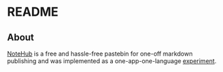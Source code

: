 # README

## About

[NoteHub](https://www.notehub.org) is a free and hassle-free pastebin for one-off markdown publishing and was implemented as a one-app-one-language [experiment](https://notehub.org/ikqz8).